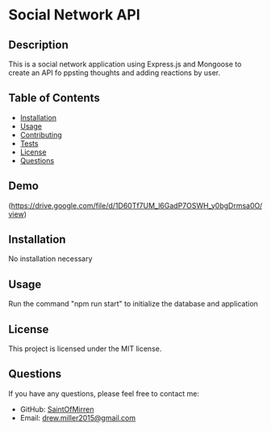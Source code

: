 # Social Network API

## Description

This is a social network application using Express.js and Mongoose to create an API fo ppsting thoughts and adding reactions by user.

## Table of Contents

- [Installation](#installation)
- [Usage](#usage)
- [Contributing](#contributing)
- [Tests](#tests)
- [License](#license)
- [Questions](#questions)

## Demo

(https://drive.google.com/file/d/1D60Tf7UM_l6GadP7OSWH_y0bgDrmsa0O/view)

## Installation

No installation necessary

## Usage

Run the command "npm run start" to initialize the database and application

## License

This project is licensed under the MIT license.

## Questions

If you have any questions, please feel free to contact me:

- GitHub: [SaintOfMirren](https://github.com/SaintOfMirren)
- Email: [drew.miller2015@gmail.com](mailto:drew.miller2015@gmail.com)